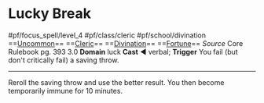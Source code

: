 # Lucky Break
#pf/focus_spell/level_4 #pf/class/cleric #pf/school/divination 
==[Uncommon](../../../Traits/Uncommon.md)== ==[Cleric](../../../Traits/Cleric.md)== ==[Divination](../../../Traits/Divination.md)== ==[Fortune](../../../Traits/Fortune.md)==
*Source* Core Rulebook pg. 393 3.0
**Domain** luck
**Cast** ◄ verbal; **Trigger** You fail (but don't critically fail) a saving throw.

---
Reroll the saving throw and use the better result. You then become temporarily immune for 10 minutes.